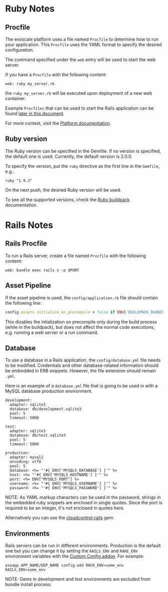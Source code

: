 # Ruby Notes


## Procfile

The exoscale platform uses a file named `Procfile` to determine how to run your
application. This `Procfile` uses the YAML format to specify the desired
configuration.

The command specified under the `web` entry will be used to start the web
server.

If you have a `Procfile` with the following content:
~~~
web: ruby my_server.rb
~~~
the `ruby my_server.rb` will be executed upon deployment of a new web
container.

Example `Procfiles` that can be used to start the Rails application can be found
[later in this document][rails-procfile].

For more context, visit the [Platform documentation][procfile].


## Ruby version

The Ruby version can be specified in the Gemfile. If no version is specified,
the default one is used. Currently, the default version is 2.0.0.

To specify the version, put the `ruby` directive as the first line in the
`Gemfile`, e.g.:
~~~
ruby "1.9.3"
~~~

On the next push, the desired Ruby version will be used.

To see all the supported versions, check the [Ruby buildpack][ruby-buildpack]
documentation.


# Rails Notes


## Rails Procfile

To run a Rails server, create a file named `Procfile` with the following content:

~~~
web: bundle exec rails s -p $PORT
~~~


## Asset Pipeline

If the asset pipeline is used, the `config/application.rb` file should contain the following line:

~~~ruby
config.assets.initialize_on_precompile = false if ENV['BUILDPACK_RUNNING']
~~~

This disables the intialization on precompile only during the build process (while in the buildpack), but does not affect the normal code executions, e.g. running a web server or a run command.


## Database

To use a database in a Rails application, the `config/database.yml` file needs to be modified. Credentials and other database-related information should be embedded in ERB snippets. However, the file extension should remain `.yml`.

Here is an example of a `database.yml` file that is going to be used in with a MySQL database production environment.

~~~erb
development:
  adapter: sqlite3
  database: db/development.sqlite3
  pool: 5
  timeout: 5000

test:
  adapter: sqlite3
  database: db/test.sqlite3
  pool: 5
  timeout: 5000

production:
  adapter: mysql2
  encoding: utf8
  pool: 5
  database: <%= "'#{ ENV['MYSQLS_DATABASE'] }'" %>
  host: <%= "'#{ ENV['MYSQLS_HOSTNAME'] }'" %>
  port: <%= ENV["MYSQLS_PORT"] %>
  username: <%= "'#{ ENV['MYSQLS_USERNAME'] }'" %>
  password: <%= "'#{ ENV['MYSQLS_PASSWORD'] }'" %>
~~~

NOTE: As YAML markup characters can be used in the password, strings in the embedded ruby snippets are enclosed in single quotes. Since the port is required to be an integer, it's not enclosed in quotes here.

Alternatively you can use the [cloudcontrol-rails] gem.


## Environments

Rails servers can be run in different environments. Production is the default one but you can change it by setting the `RAILS_ENV` and `RAKE_ENV` environment variables with the [Custom Config addon](https://www.exoscale.ch/add-ons/config). For example:

~~~
exoapp APP_NAME/DEP_NAME config.add RACK_ENV=some_env RAILS_ENV=some_env
~~~

NOTE: Gems in development and test environments are excluded from bundle install process.



[cloudcontrol-rails]: https://rubygems.org/gems/cloudcontrol-rails
[procfile]: https://www.exoscale.ch/dev-center/Platform%20Documentation#version-control-images
[rails-procfile]: #rails-procfile
[ruby-buildpack]: https://github.com/cloudControl/buildpack-ruby
